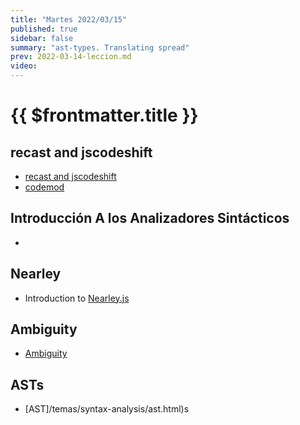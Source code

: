 ```yaml
---
title: "Martes 2022/03/15"
published: true
sidebar: false
summary: "ast-types. Translating spread"
prev: 2022-03-14-leccion.md
video: 
---
```


# {{ $frontmatter.title }}

## recast and jscodeshift

* [recast and jscodeshift](/temas/introduccion-a-javascript/jscodeshift-recast.md)
* [codemod](/temas/introduccion-a-javascript/codemod.md)


## Introducción A los Analizadores Sintácticos

* [](/temas/syntax-analysis/teoria.html#introduccion-a-los-analizadores-sintacticos)

## Nearley 

* Introduction to [Nearley.js](/temas/syntax-analysis/earley/nearley.html)

## Ambiguity 

* [Ambiguity](/temas/syntax-analysis/earley/ambiguity.html)

## ASTs

* [AST]/temas/syntax-analysis/ast.html)s
